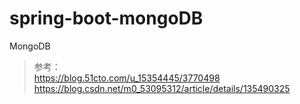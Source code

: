 # spring-boot-mongoDB
MongoDB





> 参考：  
<https://blog.51cto.com/u_15354445/3770498>  
<https://blog.csdn.net/m0_53095312/article/details/135490325>  

